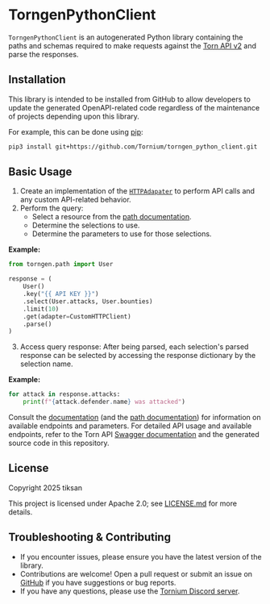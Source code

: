 # TorngenPythonClient
`TorngenPythonClient` is an autogenerated Python library containing the paths and schemas required to make requests against the [Torn API v2](https://www.torn.com/swagger/index.html) and parse the responses.

## Installation
This library is intended to be installed from GitHub to allow developers to update the generated OpenAPI-related code regardless of the maintenance of projects depending upon this library.

For example, this can be done using [pip](https://pip.pypa.io/en/stable/):
```bash
pip3 install git+https://github.com/Tornium/torngen_python_client.git
```

## Basic Usage
1. Create an implementation of the [`HTTPAdapater`](#HTTPAdapter) to perform API calls and any custom API-related behavior.
2. Perform the query:
    - Select a resource from the [path documentation](https://tornium.github.io/torngen_python_client/torngen/path.html).
    - Determine the selections to use.
    - Determine the parameters to use for those selections.

**Example:**
```py
from torngen.path import User

response = (
    User()
    .key("{{ API KEY }}")
    .select(User.attacks, User.bounties)
    .limit(10)
    .get(adapter=CustomHTTPClient)
    .parse()
)
```

3. Access query response:
After being parsed, each selection's parsed response can be selected by accessing the response dictionary by the selection name.

**Example:**
```py
for attack in response.attacks:
    print(f"{attack.defender.name} was attacked")
```

Consult the [documentation](https://tornium.github.io/torngen_python_client/) (and the [path documentation](https://tornium.github.io/torngen_python_client/torngen/path.html)) for information on available endpoints and parameters. For detailed API usage and available endpoints, refer to the Torn API [Swagger documentation](https://www.torn.com/swagger/index.html) and the generated source code in this repository.

## License
Copyright 2025 tiksan

This project is licensed under Apache 2.0; see [LICENSE.md](LICENSE.md) for more details.

## Troubleshooting & Contributing
- If you encounter issues, please ensure you have the latest version of the library.
- Contributions are welcome! Open a pull request or submit an issue on [GitHub](https://github.com/Tornium/torngen) if you have suggestions or bug reports.
- If you have any questions, please use the [Tornium Discord server](https://discord.gg/pPcqTRTRyF).
